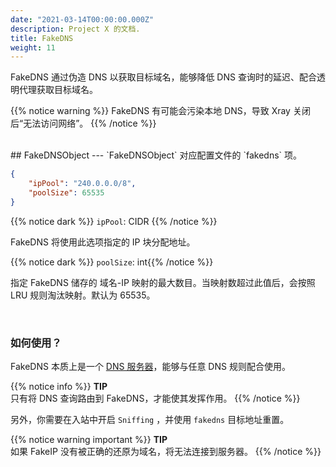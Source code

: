 ```yaml
---
date: "2021-03-14T00:00:00.000Z"
description: Project X 的文档.
title: FakeDNS
weight: 11
---
```


FakeDNS 通过伪造 DNS 以获取目标域名，能够降低 DNS 查询时的延迟、配合透明代理获取目标域名。


{{% notice warning %}}
FakeDNS 有可能会污染本地 DNS，导致 Xray 关闭后“无法访问网络”。
{{% /notice %}}


<br />
## FakeDNSObject
---
`FakeDNSObject` 对应配置文件的 `fakedns` 项。

```json
{
    "ipPool": "240.0.0.0/8",
    "poolSize": 65535
}
```

{{% notice dark %}} `ipPool`: CIDR {{% /notice %}}

FakeDNS 将使用此选项指定的 IP 块分配地址。

{{% notice dark %}} `poolSize`: int{{% /notice %}}

指定 FakeDNS 储存的 域名-IP 映射的最大数目。当映射数超过此值后，会按照 LRU 规则淘汰映射。默认为 65535。

<br />

### 如何使用？

FakeDNS 本质上是一个 [DNS 服务器](../dns#serverobject)，能够与任意 DNS 规则配合使用。

{{% notice info %}}
**TIP**\
只有将 DNS 查询路由到 FakeDNS，才能使其发挥作用。
{{% /notice %}}

另外，你需要在入站中开启 `Sniffing` ，并使用 `fakedns` 目标地址重置。

{{% notice warning important %}}
**TIP**\
如果 FakeIP 没有被正确的还原为域名，将无法连接到服务器。
{{% /notice %}}
